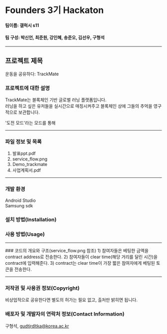 # Founders 3기 Hackaton  

#### 팀이름: 갤럭시 s11

#### 팀 구성: 박신언, 최준원, 강인혜, 송준오, 김선우, 구형석  
  
<hr>
  
## 프로젝트 제목
운동을 공유하다: TrackMate

### 프로젝트에 대한 설명
TrackMate는 블록체인 기반 글로벌 러닝 플랫폼입니다.  
러닝을 하고 싶은 유저들을 실시간으로 매칭시켜주고 블록체인 상에 그들의 추억을 영구적으로 보관합니다.  
  
'도전 모드'라는 모드를 통해 
  
<hr>
  
### 파일 정보 및 목록
1. 발표ppt.pdf  
2. service_flow.png  
3. Demo_trackmate
4. 사업계획서.pdf  
<hr>

### 개발 환경
Android Studio  
Samsung sdk
  
### 설치 방법(Installation)

### 사용 방법(Usage)

<hr>
### 코드의 개요와 구조(service_flow.png 참조)
1) 참여자들은 베팅한 금액을 contract address로 전송한다.
2) 참여자들이 clear time(해당 거리를 달린 시간)을 contract에 입력해준다.
3) contract는 clear time이 가장 짧은 참여자에게 베팅된 토큰을 전송한다.

<hr>

### 저작권 및 사용권 정보(Copyright)

비상업적으로 공유한다면 별도의 허가는 필요 없고, 출처만 밝히면 됩니다.

### 배포자 및 개발자의 연락처 정보(Contact Information)

구형석, gudtjrdltka@korea.ac.kr
